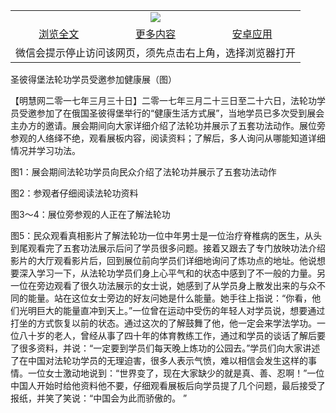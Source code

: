 

<table>
  <tr>
    <td align="center" colspan="3">
      <a href="https://github.com/ogate/ogate/blob/master/README.md"><img src="https://cloud.githubusercontent.com/assets/11880933/13434984/f430fae2-e012-11e5-814f-c2df1e82b247.jpg"/></a>
    </td>
  </tr>
  <tr>
    <td align="center">
      <a href="https://s3.ap-south-1.amazonaws.com/ogatem/oGate.htm?c815478&from=oNote">浏览全文</a>
    </td>
    <td align="center">
      <a href="https://s3.ap-south-1.amazonaws.com/ogatem/oGate.htm?from=oNote">更多内容</a>
    </td>
    <td align="center">
      <a href="https://raw.githubusercontent.com/ogate/up/master/ogate.apk">安卓应用</a>
    </td>
  </tr>
  <tr>
    <td align="center" colspan="3">
      微信会提示停止访问该网页，须先点击右上角，选择浏览器打开
    </td>
  </tr>
</table>    


圣彼得堡法轮功学员受邀参加健康展（图）







【明慧网二零一七年三月三十日】二零一七年三月二十三日至二十六日，法轮功学员受邀参加了在俄国圣彼得堡举行的“健康生活方式展”，当地学员已多次受到展会主办方的邀请。展会期间向大家详细介绍了法轮功并展示了五套功法动作。展位旁参观的人络绎不绝，观看展板内容，阅读资料；了解后，多人询问从哪能知道详细情况并学习功法。

图1：展会期间法轮功学员向民众介绍了法轮功并展示了五套功法动作



图2：参观者仔细阅读法轮功资料

图3～4：展位旁参观的人正在了解法轮功

图5：民众观看真相影片了解法轮功一位中年男士是一位治疗脊椎病的医生，从头到尾观看完了五套功法展示后问了学员很多问题。接着又跟去了专门放映功法介绍影片的大厅观看影片后，回到展位前向学员们详细地询问了炼功点的地址。他说想要深入学习一下，从法轮功学员们身上心平气和的状态中感到了不一般的力量。另一位在旁边观看了很久功法展示的女士说，她感到了从学员身上散发出来的与众不同的能量。站在这位女士旁边的好友问她是什么能量。她手往上指说：“你看，他们光明巨大的能量直冲到天上。”一位曾在运动中受伤的年轻人对学员说，想要通过打坐的方式恢复以前的状态。通过这次的了解鼓舞了他，他一定会来学法学功。一位八十岁的老人，曾经从事了四十年的体育教练工作，通过和学员的谈话了解后要了很多资料，并说：“一定要到学员们每天晚上炼功的公园去。”学员们向大家讲述了在中国对法轮功学员的无理迫害，很多人表示气愤，难以相信会发生这样的事情。一位女士激动地说到：“世界变了，现在大家缺少的就是真、善、忍啊！”一位中国人开始时给他资料他不要，仔细观看展板后向学员提了几个问题，最后接受了报纸，并笑了笑说：“中国会为此而骄傲的。 ”


